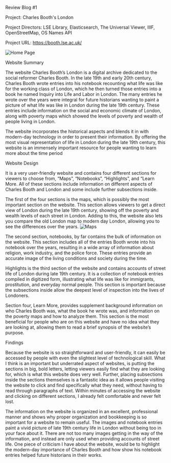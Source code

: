 Review Blog #1

Project: Charles Booth's London

Project Directors: LSE Library, Elasticsearch, The Universal Viewer, IIIF, OpenStreetMap, OS Names API

Project URL: https://booth.lse.ac.uk/

![Home Page](https://longdavis5.github.io/Davis-Long/images/cbooth1.png)

Website Summary

The website Charles Booth’s London is a digital archive dedicated to the social reformer Charles Booth. In the late 19th and early 20th century, Charles Booth wrote entries into his notebook recounting what life was like for the working class of London, which he then turned those entries into a book he named Inquiry into Life and Labor in London. The many entries he wrote over the years were integral for future historians wanting to paint a picture of what life was like in London during the late 19th century. These entries include information on the social and economic climate of London, along with poverty maps which showed the levels of poverty and wealth of people living in London.

The website incorporates the historical aspects and blends it in with modern-day technology in order to present their information. By offering the most visual representation of life in London during the late 19th century, this website is an immensely important resource for people wanting to learn more about the time period

Website Design

It is a very user-friendly website and contains four different sections for viewers to choose from, “Maps”, “Notebooks”, “Highlights”, and “Learn More. All of these sections include information on different aspects of Charles Booth and London and some include further subsections inside.
     
The first of the four sections is the maps, which is possibly the most important section on the website. This section allows viewers to get a direct view of London during the late 19th century, showing off the poverty and wealth levels of each street in London. Adding to this, the website also lets you compare the old London map to modern day London, allowing you to see the differences over the years.
![Maps](https://longdavis5.github.io/Davis-Long/images/CBooth2.png)
     
The second section, notebooks, by far contains the bulk of information on the website. This section includes all of the entries Booth wrote into his notebook over the years, resulting in a wide array of information about religion, work industry, and the police force. These entries provide an accurate image of the living conditions and society during the time.
     
Highlights is the third section of the website and contains accounts of street life of London during late 19th century. It is a collection of notebook entries compiled in digitized form, illustrating what life was like for immigrants, prostitution, and everyday normal people. This section is important because the subsections inside allow the deepest level of inspection into the lives of Londoners.
     
Section four, Learn More, provides supplement background information on who Charles Booth was, what the book he wrote was, and information on the poverty maps and how to analyze them. This section is the most beneficial for people who are on this website and have no idea what they are looking at, allowing them to read a brief synopsis of the website’s purpose.
     
Findings

Because the website is so straightforward and user-friendly, it can easily be accessed by people with even the slightest level of technological skill. What I think is an important but underrated aspect of websites, is putting the sections in big, bold letters, letting viewers easily find what they are looking for, which is what this website does very well. Further, placing subsections inside the sections themselves is a fantastic idea as it allows people visiting the website to click and find specifically what they need, without having to read through paragraphs of text. Within minutes of accessing the website and clicking on different sections, I already felt comfortable and never felt lost. 
     
The information on the website is organized in an excellent, professional manner and shows why proper organization and bookkeeping is so important for a website to remain useful. The images and notebook entries paint a vivid picture of late 19th century life in London without being too in your face about it. There are not too many images getting in the way of the information, and instead are only used when providing accounts of street life. One piece of criticism I have about the website, would be to highlight the modern-day importance of Charles Booth and how show his notebook entries helped future historians in their works. 
     
     
     
     
